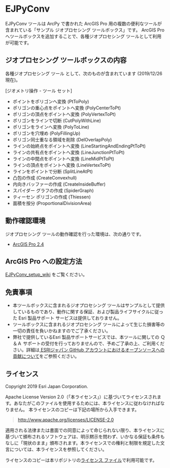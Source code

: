 # EJPyConv

  EJPyConv ツールは ArcPy で書かれた ArcGIS Pro 用の複数の便利なツールが含まれている「サンプル ジオプロセシング ツールボックス」です。
  ArcGIS Pro へツールボックスを追加することで、各種ジオプロセシング ツールとして利用が可能です。
  

## ジオプロセシング ツールボックスの内容

  各種ジオプロセシング ツール として、次のものが含まれています (2019/12/26 現在)。
  
  [ジオメトリ操作 - ツール セット]
  * ポイントをポリゴンへ変換 (PtToPoly)
  * ポリゴンの重心点をポイントへ変換 (PolyCenterToPt)
  * ポリゴンの頂点をポイントへ変換 (PolyVertexToPt)
  * ポリゴンをラインで切断 (CutPolyWithLine)
  * ポリゴンをラインへ変換 (PolyToLine)
  * ポリゴンを穴埋め (PolyFillingUp)
  * ポリゴン同士重なる領域を削除 (DelOverlapPoly)
  * ラインの始終点をポイントへ変換 (LineStartingAndEndingPtToPt)
  * ラインの共有点をポイントへ変換 (LineJunctionPtToPt)
  * ラインの中間点をポイントへ変換 (LineMidPtToPt)
  * ラインの頂点をポイントへ変換 (LineVertexToPt)
  * ラインをポイントで分断 (SplitLineAtPt)
  * 凸包の作成 (CreateConvexhull)
  * 内向きバッファーの作成 (CreateInsideBuffer)
  * スパイダー グラフの作成 (SpiderGraph)
  * ティーセン ポリゴンの作成 (Thiessen)
  * 面積を按分 (ProportionalDivisionArea)

## 動作確認環境

  ジオプロセシング ツールの動作確認を行った環境は、次の通りです。
  * [ArcGIS Pro 2.4](https://www.esrij.com/products/arcgis-desktop/environments/arcgis-pro/)

## ArcGIS Pro への設定方法

 [EJPyConv_setup_wiki](https://github.com/EsriJapan/ejpyconv-py/wiki/EJPyConv_setup_wiki) をご覧ください。

## 免責事項
  
  * 本ツールボックスに含まれるジオプロセシング ツールはサンプルとして提供しているものであり、動作に関する保証、および製品ライフサイクルに従った Esri 製品サポート サービスは提供しておりません。
  * ツールボックスに含まれるジオプロセシング ツールによって生じた損害等の一切の責任を負いかねますのでご了承ください。
  * 弊社で提供しているEsri 製品サポートサービスでは、本ツールに関しての Ｑ＆Ａ サポートの受付を行っておりませんので、予めご了承の上、ご利用ください。詳細は[
ESRIジャパン GitHub アカウントにおけるオープンソースへの貢献について](https://github.com/EsriJapan/contributing)をご参照ください。



## ライセンス
Copyright 2019 Esri Japan Corporation.

Apache License Version 2.0（「本ライセンス」）に基づいてライセンスされます。あなたがこのファイルを使用するためには、本ライセンスに従わなければなりません。
本ライセンスのコピーは下記の場所から入手できます。

> http://www.apache.org/licenses/LICENSE-2.0

適用される法律または書面での同意によって命じられない限り、本ライセンスに基づいて頒布されるソフトウェアは、明示黙示を問わず、いかなる保証も条件もなしに「現状のまま」頒布されます。本ライセンスでの権利と制限を規定した文言については、本ライセンスを参照してください。

ライセンスのコピーは本リポジトリの[ライセンス ファイル](./LICENSE)で利用可能です。